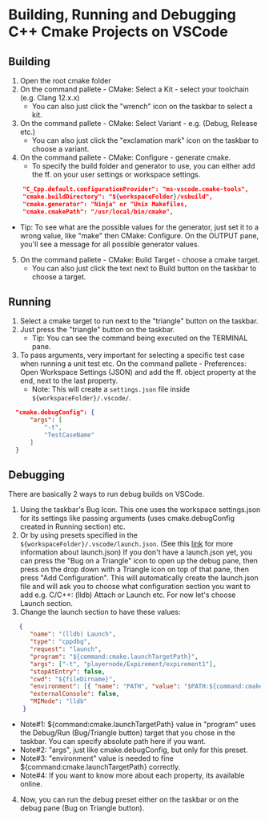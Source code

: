 # Building, Running and Debugging C++ Cmake Projects on VSCode

## Building

1. Open the root cmake folder
2. On the command pallete - CMake: Select a Kit - select your toolchain (e.g. Clang 12.x.x)
   * You can also just click the "wrench" icon on the taskbar to select a kit.
3. On the command pallete - CMake: Select Variant - e.g. (Debug, Release etc.)
   * You can also just click the "exclamation mark" icon on the taskbar to choose a variant.
4. On the command pallete - CMake: Configure - generate cmake.
   * To specify the build folder and generator to use, you can either add the ff. on your
     user settings or workspace settings.
```JSON
    "C_Cpp.default.configurationProvider": "ms-vscode.cmake-tools",
    "cmake.buildDirectory": "${workspaceFolder}/vsbuild",
    "cmake.generator": "Ninja" or "Unix Makefiles,
    "cmake.cmakePath": "/usr/local/bin/cmake",
```
   * Tip: To see what are the possible values for the generator, just set it to a wrong value,
     like "make" then CMake: Configure. On the OUTPUT pane, you'll see a message for all
     possible generator values.
5. On the command pallete - CMake: Build Target - choose a cmake target.
   * You can also just click the text next to Build button on the taskbar to choose a target.

## Running

1. Select a cmake target to run next to the "triangle" button on the taskbar.
2. Just press the "triangle" button on the taskbar.
   * Tip: You can see the command being executed on the TERMINAL pane.
3. To pass arguments, very important for selecting a specific test case when running a unit
   test etc. On the command pallete - Preferences: Open Workspace Settings (JSON) and add the ff.
   object property at the end, next to the last property.
   * Note: This will create a `settings.json` file inside `${workspaceFolder}/.vscode/`.
```JSON
  "cmake.debugConfig": {
      "args": [
          "-t",
          "TestCaseName"
      ]
  }
```

## Debugging

There are basically 2 ways to run debug builds on VSCode.
1. Using the taskbar's Bug Icon. This one uses the workspace settings.json for its settings
   like passing arguments (uses cmake.debugConfig created in Running section) etc.
2. Or by using presets specified in the `${workspaceFolder}/.vscode/launch.json`.
   (See this [link](https://code.visualstudio.com/docs/cpp/launch-json-reference) for more information about launch.json) If you don't have
   a launch.json yet, you can press the "Bug on a Triangle" icon to open up the debug pane,
   then press on the drop down with a Triangle icon on top of that pane, then press
   "Add Configuration". This will automatically create the launch.json file and will ask you
   to choose what configuration section you want to add e.g. C/C++: (lldb) Attach or Launch
   etc. For now let's choose Launch section.
3. Change the launch section to have these values:
```JSON
   {
      "name": "(lldb) Launch",
      "type": "cppdbg",
      "request": "launch",
      "program": "${command:cmake.launchTargetPath}",
      "args": ["-t", "playernode/Expirement/expirement1"],
      "stopAtEntry": false,
      "cwd": "${fileDirname}",
      "environment": [{ "name": "PATH", "value": "$PATH:${command:cmake.launchTargetDirectory}" }],
      "externalConsole": false,
      "MIMode": "lldb"
    }
```
   * Note#1: ${command:cmake.launchTargetPath} value in "program" uses the Debug/Run (Bug/Triangle
     button) target that you chose in the taskbar. You can specify absolute path here if you want.
   * Note#2: "args", just like cmake.debugConfig, but only for this preset.
   * Note#3: "environment" value is needed to fine ${command:cmake.launchTargetPath} correctly.
   * Note#4: If you want to know more about each property, its available online.
4. Now, you can run the debug preset either on the taskbar or on the debug pane (Bug on Triangle
   button).























